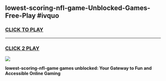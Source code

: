 
## lowest-scoring-nfl-game-Unblocked-Games-Free-Play #ivquo
<h3>
<a href="https://us.freeplayer.one?title=lowest-scoring-nfl-game&ref=9M">CLICK TO PLAY</a></h3>
<hr>

<h3>
<a href="https://us.freeplayer.one?title=lowest-scoring-nfl-game&ref=9M">CLICK 2 PLAY</a>
  
</h3>

<a href="https://us.freeplayer.one?title=lowest-scoring-nfl-game&ref=9M"><img src="https://clearcache.store/games.png"></a>


**lowest-scoring-nfl-game games unblocked: Your Gateway to Fun and Accessible Online Gaming**
